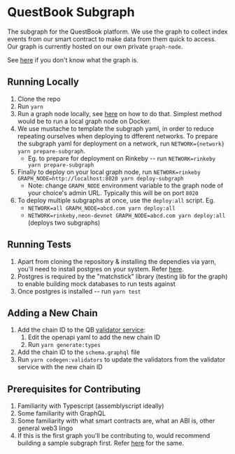 # QuestBook Subgraph

The subgraph for the QuestBook platform. We use the graph to collect index events from our smart contract to make data from them quick to access. Our graph is currently hosted on our own private `graph-node`.

See [here](https://thegraph.com/en/) if you don't know what the graph is.

## Running Locally

1. Clone the repo
2. Run `yarn`
3. Run a graph node locally, see [here](https://github.com/graphprotocol/graph-node/tree/master/docker) on how to do that. Simplest method would be to run a local graph node on Docker.
4. We use mustache to template the subgraph yaml, in order to reduce repeating ourselves when deploying to dfferent networks. To prepare the subgraph yaml for deployment on a network, run `NETWORK={network} yarn prepare-subgraph`.
	- Eg. to prepare for deployment on Rinkeby -- run `NETWORK=rinkeby yarn prepare-subgraph`
5. Finally to deploy on your local graph node, run `NETWORK=rinkeby GRAPH_NODE=http://localhost:8020 yarn deploy-subgraph`
	- Note: change `GRAPH_NODE` environment variable to the graph node of your choice's admin URL. Typically this will be on port `8020`
6. To deploy multiple subgraphs at once, use the `deploy:all` script. Eg.
	- `NETWORK=all GRAPH_NODE=abcd.com yarn deploy:all`
	- `NETWORK=rinkeby,neon-devnet GRAPH_NODE=abcd.com yarn deploy:all` (deploys two subgraphs)

## Running Tests

1. Apart from cloning the repository & installing the dependies via yarn, you'll need to install postgres on your system. Refer [here](https://www.postgresql.org/download/).
2. Postgres is required by the "matchstick" library (testing lib for the graph) to enable building mock databases to run tests against
3. Once postgres is installed -- run `yarn test`

## Adding a New Chain

1. Add the chain ID to the QB [validator service](https://github.com/questbook/service-validator):
	1. Edit the openapi yaml to add the new chain ID
	2. Run `yarn generate:types`
2. Add the chain ID to the `schema.graphql` file
3. Run `yarn codegen:validators` to update the validators from the validator service with the new chain ID

## Prerequisites for Contributing

1. Familiarity with Typescript (assemblyscript ideally)
2. Some familiarity with GraphQL
3. Some familiarity with what smart contracts are, what an ABI is, other general web3 lingo
4. If this is the first graph you'll be contributing to, would recommend building a sample subgraph first. Refer [here](https://thegraph.com/docs/en/developer/create-subgraph-hosted/) for the same.